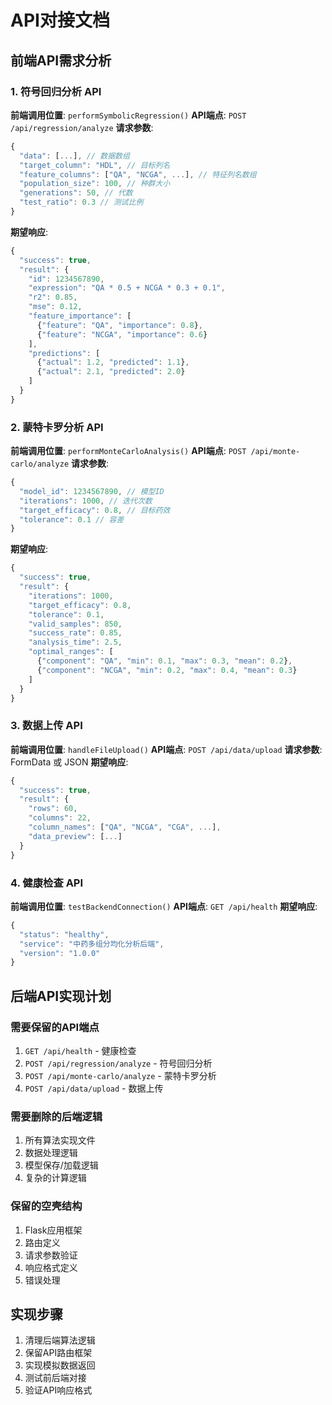 # API对接文档

## 前端API需求分析

### 1. 符号回归分析 API

**前端调用位置**: `performSymbolicRegression()`
**API端点**: `POST /api/regression/analyze`
**请求参数**:
```javascript
{
  "data": [...], // 数据数组
  "target_column": "HDL", // 目标列名
  "feature_columns": ["QA", "NCGA", ...], // 特征列名数组
  "population_size": 100, // 种群大小
  "generations": 50, // 代数
  "test_ratio": 0.3 // 测试比例
}
```

**期望响应**:
```javascript
{
  "success": true,
  "result": {
    "id": 1234567890,
    "expression": "QA * 0.5 + NCGA * 0.3 + 0.1",
    "r2": 0.85,
    "mse": 0.12,
    "feature_importance": [
      {"feature": "QA", "importance": 0.8},
      {"feature": "NCGA", "importance": 0.6}
    ],
    "predictions": [
      {"actual": 1.2, "predicted": 1.1},
      {"actual": 2.1, "predicted": 2.0}
    ]
  }
}
```

### 2. 蒙特卡罗分析 API

**前端调用位置**: `performMonteCarloAnalysis()`
**API端点**: `POST /api/monte-carlo/analyze`
**请求参数**:
```javascript
{
  "model_id": 1234567890, // 模型ID
  "iterations": 1000, // 迭代次数
  "target_efficacy": 0.8, // 目标药效
  "tolerance": 0.1 // 容差
}
```

**期望响应**:
```javascript
{
  "success": true,
  "result": {
    "iterations": 1000,
    "target_efficacy": 0.8,
    "tolerance": 0.1,
    "valid_samples": 850,
    "success_rate": 0.85,
    "analysis_time": 2.5,
    "optimal_ranges": [
      {"component": "QA", "min": 0.1, "max": 0.3, "mean": 0.2},
      {"component": "NCGA", "min": 0.2, "max": 0.4, "mean": 0.3}
    ]
  }
}
```

### 3. 数据上传 API

**前端调用位置**: `handleFileUpload()`
**API端点**: `POST /api/data/upload`
**请求参数**: FormData 或 JSON
**期望响应**:
```javascript
{
  "success": true,
  "result": {
    "rows": 60,
    "columns": 22,
    "column_names": ["QA", "NCGA", "CGA", ...],
    "data_preview": [...]
  }
}
```

### 4. 健康检查 API

**前端调用位置**: `testBackendConnection()`
**API端点**: `GET /api/health`
**期望响应**:
```javascript
{
  "status": "healthy",
  "service": "中药多组分均化分析后端",
  "version": "1.0.0"
}
```

## 后端API实现计划

### 需要保留的API端点

1. `GET /api/health` - 健康检查
2. `POST /api/regression/analyze` - 符号回归分析
3. `POST /api/monte-carlo/analyze` - 蒙特卡罗分析
4. `POST /api/data/upload` - 数据上传

### 需要删除的后端逻辑

1. 所有算法实现文件
2. 数据处理逻辑
3. 模型保存/加载逻辑
4. 复杂的计算逻辑

### 保留的空壳结构

1. Flask应用框架
2. 路由定义
3. 请求参数验证
4. 响应格式定义
5. 错误处理

## 实现步骤

1. 清理后端算法逻辑
2. 保留API路由框架
3. 实现模拟数据返回
4. 测试前后端对接
5. 验证API响应格式 